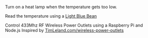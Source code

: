 Turn on a heat lamp when the temperature gets too low.

Read the temperature using a [Light Blue Bean](https://punchthrough.com/bean)

Control 433Mhz RF Wireless Power Outlets using a Raspberry Pi and Node.js
Inspired by [TimLeland.com/wireless-power-outlets](http://timleland.com/wireless-power-outlets/)
